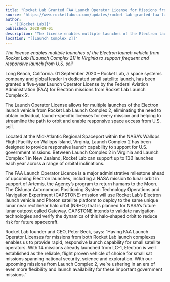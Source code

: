 ```yaml
---
title: "Rocket Lab Granted FAA Launch Operator License for Missions from Launch Complex 2  "
source: "https://www.rocketlabusa.com/updates/rocket-lab-granted-faa-launch-operator-license-for-missions-from-launch-complex-2/"
author:
  - "[[Rocket Lab]]"
published: 2020-09-01
description: "The license enables multiple launches of the Electron launch vehicle from Rocket Lab Launch Complex 2 in Virginia to support frequent and responsive launch from U.S. soil"
location: "[[Launch Complex 2]]"
---
```

*The license enables multiple launches of the Electron launch vehicle from Rocket Lab [[Launch Complex 2]] in Virginia to support frequent and responsive launch from U.S. soil*

Long Beach, California. 01 September 2020 – Rocket Lab, a space systems company and global leader in dedicated small satellite launch, has been granted a five-year Launch Operator License by the Federal Aviation Administration (FAA) for Electron missions from Rocket Lab Launch Complex 2.

The Launch Operator License allows for multiple launches of the Electron launch vehicle from Rocket Lab Launch Complex 2, eliminating the need to obtain individual, launch-specific licenses for every mission and helping to streamline the path to orbit and enable responsive space access from U.S. soil.

Located at the Mid-Atlantic Regional Spaceport within the NASA’s Wallops Flight Facility on Wallops Island, Virginia, Launch Complex 2 has been designed to provide responsive launch capability to support for U.S. government missions. Between Launch Complex 2 in Virginia and Launch Complex 1 in New Zealand, Rocket Lab can support up to 130 launches each year across a range of orbital inclinations.

The FAA Launch Operator Licence is a major administrative milestone ahead of upcoming Electron launches, including a NASA mission to lunar orbit in support of Artemis, the Agency’s program to return humans to the Moon. The Cislunar Autonomous Positioning System Technology Operations and Navigation Experiment (CAPSTONE) mission will use Rocket Lab’s Electron launch vehicle and Photon satellite platform to deploy to the same unique lunar near rectilinear halo orbit (NRHO) that is planned for NASA’s future lunar outpost called Gateway. CAPSTONE intends to validate navigation technologies and verify the dynamics of this halo-shaped orbit to reduce risk for future spacecraft.

Rocket Lab founder and CEO, Peter Beck, says: “Having FAA Launch Operator Licenses for missions from both Rocket Lab launch complexes enables us to provide rapid, responsive launch capability for small satellite operators. With 14 missions already launched from LC-1, Electron is well established as the reliable, flight proven vehicle of choice for small sat missions spanning national security, science and exploration. With our upcoming missions from Launch Complex 2, we’re ushering in an era of even more flexibility and launch availability for these important government missions.”